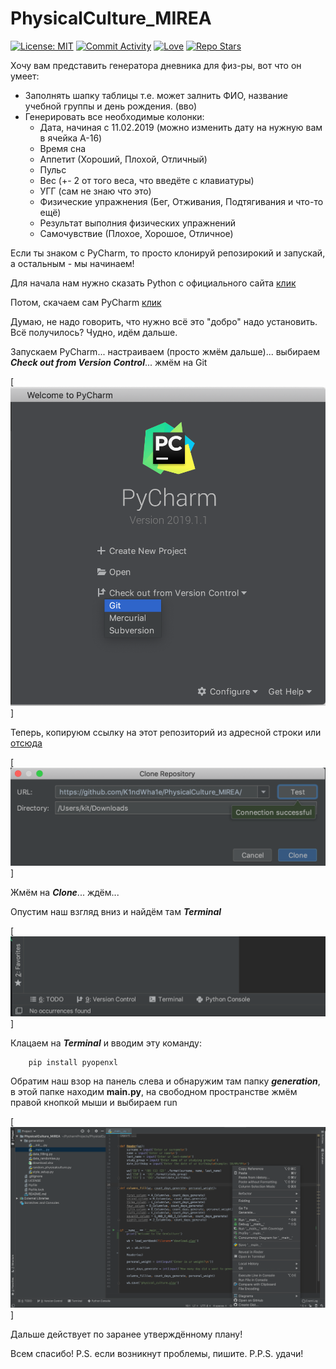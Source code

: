# PhysicalCulture_MIREA
[![License: MIT](https://img.shields.io/github/license/K1ndWha1e/PhysicalCulture_MIREA.svg?style=flat)](https://opensource.org/licenses/MIT)
[![Commit Activity](https://img.shields.io/github/last-commit/K1ndWha1e/PhysicalCulture_MIREA.svg?style=flat)](https://github.com/K1ndWha1e/PhysicalCulture_MIREA)
[![Love](https://img.shields.io/badge/made%20with-LOVE-green.svg?style=flat)](https://github.com/K1ndWha1e/PhysicalCulture_MIREA)
[![Repo Stars](https://img.shields.io/github/stars/K1ndWha1e/PhysicalCulture_MIREA.svg?style=social)](https://github.com/K1ndWha1e/PhysicalCulture_MIREA)

Хочу вам представить генератора дневника для физ-ры, вот что он умеет:
- Заполнять шапку таблицы т.е. может залнить ФИО, название учебной группы и день рождения. (вво)
- Генерировать все необходимые колонки:
  - Дата, начиная с 11.02.2019 (можно изменить дату на нужную вам в ячейка A-16)
  - Время сна
  - Аппетит (Хороший, Плохой, Отличный)
  - Пульс 
  - Вес (+- 2 от того веса, что введёте с клавиатуры)
  - УГГ (сам не знаю что это)
  - Физические упражнения (Бег, Отживания, Подтягивания и что-то ещё)
  - Результат выполния физических упражнений
  - Самочувствие (Плохое, Хорошое, Отличное)
  
Если ты знаком с PyCharm, то просто клонируй репозирокий и запускай, а остальным - мы начинаем!

Для начала нам нужно сказать Python с официального сайта [клик](https://www.python.org/downloads/)

Потом, скачаем сам PyCharm [клик](https://www.jetbrains.com/pycharm/download/#section=windows)

Думаю, не надо говорить, что нужно всё это "добро" надо установить. Всё получилось? Чудно, идём дальше.

Запускаем PyCharm... настраиваем (просто жмём дальше)... выбираем ***Check out from Version Control***... жмём на Git

[![Git](https://github.com/K1ndWha1e/PhysicalCulture_MIREA/raw/master/imgs/Снимок%20экрана%202019-05-04%20в%2023.46.43.png "Check out from Version Control")]

Теперь, копируюм ссылку на этот репозиторий из адресной строки или [отсюда](https://github.com/K1ndWha1e/PhysicalCulture_MIREA)

[![Git](https://github.com/K1ndWha1e/PhysicalCulture_MIREA/raw/master/imgs/Снимок%20экрана%202019-05-04%20в%2023.56.02.png)]

Жмём на ***Clone***... ждём...

Опустим наш взгляд вниз и найдём там ***Terminal***

[![Git](https://github.com/K1ndWha1e/PhysicalCulture_MIREA/raw/master/imgs/Снимок%20экрана%202019-05-05%20в%200.00.32.png)]


Клацаем на ***Terminal*** и вводим эту команду:

```    
    pip install pyopenxl
```

Обратим наш взор на панель слева и обнаружим там папку ***generation***, в этой папке находим __main.py__, на свободном пространстве жмём правой кнопкой мыши и выбираем run


[![Git](https://github.com/K1ndWha1e/PhysicalCulture_MIREA/raw/master/imgs/Снимок%20экрана%202019-05-05%20в%200.08.52.png)]

Дальше действует по заранее утверждённому плану!

Всем спасибо! 
P.S. если возникнут проблемы, пишите.
P.P.S. удачи!


